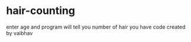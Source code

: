 # hair-counting
enter age and program will tell you number of hair you have
code created by vaibhav
